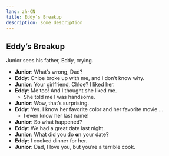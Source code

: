 ```yaml
---
lang: zh-CN
title: Eddy’s Breakup
description: some description
---
```


## Eddy’s Breakup

Junior sees his father, Eddy, crying.

- **Junior**: What’s wrong, Dad?
- **Eddy**: Chloe broke up with me, and I don’t know why.
- **Junior**: Your girlfriend, Chloe? I liked her.
- **Eddy**: Me too! And I thought she liked me.
  - She told me I was handsome.
- **Junior**: Wow, that’s surprising.
- **Eddy**: Yes. I know her favorite color and her favorite movie …
  - I even know her last name!
- **Junior**: So what happened?
- **Eddy**: We had a great date last night.
- **Junior**: What did you do **on** your date?
- **Eddy**: I cooked dinner for her.
- **Junior**: Dad, I love you, but you’re a terrible cook.

